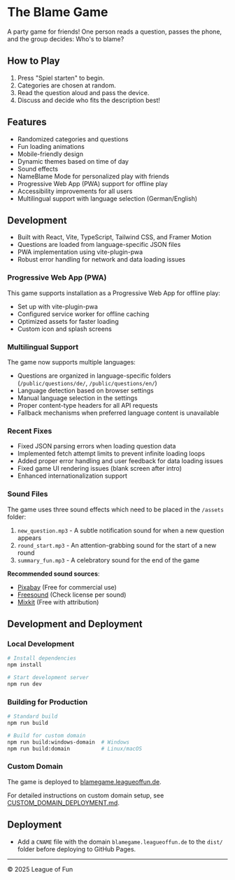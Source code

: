 # The Blame Game

A party game for friends! One person reads a question, passes the phone, and the group decides: Who's to blame?

## How to Play
1. Press "Spiel starten" to begin.
2. Categories are chosen at random.
3. Read the question aloud and pass the device.
4. Discuss and decide who fits the description best!

## Features
- Randomized categories and questions
- Fun loading animations
- Mobile-friendly design
- Dynamic themes based on time of day
- Sound effects
- NameBlame Mode for personalized play with friends
- Progressive Web App (PWA) support for offline play
- Accessibility improvements for all users
- Multilingual support with language selection (German/English)

## Development
- Built with React, Vite, TypeScript, Tailwind CSS, and Framer Motion
- Questions are loaded from language-specific JSON files
- PWA implementation using vite-plugin-pwa
- Robust error handling for network and data loading issues

### Progressive Web App (PWA)
This game supports installation as a Progressive Web App for offline play:

- Set up with vite-plugin-pwa
- Configured service worker for offline caching
- Optimized assets for faster loading
- Custom icon and splash screens

### Multilingual Support
The game now supports multiple languages:

- Questions are organized in language-specific folders (`/public/questions/de/`, `/public/questions/en/`)
- Language detection based on browser settings
- Manual language selection in the settings
- Proper content-type headers for all API requests
- Fallback mechanisms when preferred language content is unavailable

### Recent Fixes
- Fixed JSON parsing errors when loading question data
- Implemented fetch attempt limits to prevent infinite loading loops
- Added proper error handling and user feedback for data loading issues
- Fixed game UI rendering issues (blank screen after intro)
- Enhanced internationalization support

### Sound Files
The game uses three sound effects which need to be placed in the `/assets` folder:

1. `new_question.mp3` - A subtle notification sound for when a new question appears
2. `round_start.mp3` - An attention-grabbing sound for the start of a new round
3. `summary_fun.mp3` - A celebratory sound for the end of the game

**Recommended sound sources**:
- [Pixabay](https://pixabay.com/sound-effects/) (Free for commercial use)
- [Freesound](https://freesound.org/) (Check license per sound)
- [Mixkit](https://mixkit.co/free-sound-effects/) (Free with attribution)

## Development and Deployment

### Local Development
```bash
# Install dependencies
npm install

# Start development server
npm run dev
```

### Building for Production
```bash
# Standard build
npm run build

# Build for custom domain
npm run build:windows-domain  # Windows
npm run build:domain          # Linux/macOS
```

### Custom Domain
The game is deployed to [blamegame.leagueoffun.de](https://blamegame.leagueoffun.de).

For detailed instructions on custom domain setup, see [CUSTOM_DOMAIN_DEPLOYMENT.md](docs/CUSTOM_DOMAIN_DEPLOYMENT.md).

## Deployment
- Add a `CNAME` file with the domain `blamegame.leagueoffun.de` to the `dist/` folder before deploying to GitHub Pages.

---

© 2025 League of Fun
